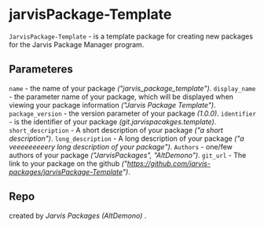 # jarvisPackage-Template
`JarvisPackage-Template` - is a template package for creating new packages for the Jarvis Package Manager program.
## Parameteres
`name` - the name of your package *("jarvis_package_template")*.
`display_name` - the parameter name of your package, which will be displayed when viewing your package information *("Jarvis Package Template")*.
`package_version` - the version parameter of your package *(1.0.0)*.
`identifier` - is the identifier of your package *(git.jarvispacakges.template)*.
`short_description` - A short description of your package *("a short description")*.
`long_description` - A long description of your package *("a veeeeeeeeery long description of your package")*.
`Authors` - one/few authors of your package *("JarvisPackages", "AltDemono")*.
`git_url` - The link to your package on the github *("https://github.com/jarvis-packages/jarvisPackage-Template")*.
## Repo
created by *Jarvis Packages (AltDemono)* .
